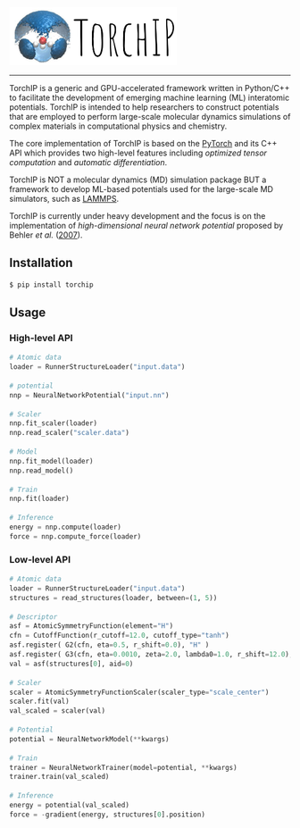<!-- # TorchIP - A Framework for Machine Learning Interatomic Potential Development -->
<!-- # TorchIP - Torch Interatomic Potential -->

<!-- 
╭━━━━╮╱╱╱╱╱╱╭╮╱╭━━┳━━━╮ \
┃╭╮╭╮┃╱╱╱╱╱╱┃┃╱╰┫┣┫╭━╮┃ \
╰╯┃┃┣┻━┳━┳━━┫╰━╮┃┃┃╰━╯┃ \
╱╱┃┃┃╭╮┃╭┫╭━┫╭╮┃┃┃┃╭━━╯ \
╱╱┃┃┃╰╯┃┃┃╰━┫┃┃┣┫┣┫┃    \
╱╱╰╯╰━━┻╯╰━━┻╯╰┻━━┻╯    
 -->
<img src="./docs/images/logo.png" alt="NNP" width="300"/>
<!-- <p align = "left">
A Framework for Machine Learning Interatomic Potential Development -->
</p>

--------------------------------------------------------------------------------

<!-- ## What is it? -->
TorchIP is a generic and GPU-accelerated framework written in Python/C++ to facilitate the development of emerging machine learning (ML) interatomic potentials. 
TorchIP is intended to help researchers to construct potentials that are employed to perform large-scale molecular dynamics simulations of complex materials in computational physics and chemistry.

The core implementation of TorchIP is based on the [PyTorch](https://github.com/pytorch/pytorch) and its C++ API which provides two high-level features including _optimized tensor computation_ and _automatic differentiation_.

<!--  -->
TorchIP is NOT a molecular dynamics (MD) simulation package BUT a framework to develop ML-based potentials used for the large-scale MD simulators, such as [LAMMPS](https://github.com/lammps/lammps).

<!--  -->
TorchIP is currently under heavy development and the focus is on the implementation of _high-dimensional neural network potential_ proposed by Behler _et al._ ([2007](https://journals.aps.org/prl/abstract/10.1103/PhysRevLett.98.146401)).

## Installation
```bash
$ pip install torchip
```

## Usage
### High-level API
```python
# Atomic data
loader = RunnerStructureLoader("input.data")

# potential
nnp = NeuralNetworkPotential("input.nn")

# Scaler
nnp.fit_scaler(loader)
nnp.read_scaler("scaler.data")

# Model
nnp.fit_model(loader)
nnp.read_model()

# Train
nnp.fit(loader)

# Inference
energy = nnp.compute(loader)
force = nnp.compute_force(loader)
```

### Low-level API
```python
# Atomic data
loader = RunnerStructureLoader("input.data")
structures = read_structures(loader, between=(1, 5))

# Descriptor
asf = AtomicSymmetryFunction(element="H")
cfn = CutoffFunction(r_cutoff=12.0, cutoff_type="tanh")
asf.register( G2(cfn, eta=0.5, r_shift=0.0), "H" )
asf.register( G3(cfn, eta=0.0010, zeta=2.0, lambda0=1.0, r_shift=12.0), "H", "O" )
val = asf(structures[0], aid=0)

# Scaler
scaler = AtomicSymmetryFunctionScaler(scaler_type="scale_center")
scaler.fit(val)
val_scaled = scaler(val)

# Potential
potential = NeuralNetworkModel(**kwargs)

# Train
trainer = NeuralNetworkTrainer(model=potential, **kwargs)
trainer.train(val_scaled)

# Inference
energy = potential(val_scaled)
force = -gradient(energy, structures[0].position)
```

